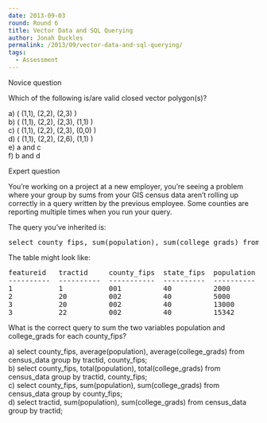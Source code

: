```yaml
---
date: 2013-09-03
round: Round 6
title: Vector Data and SQL Querying
author: Jonah Duckles
permalink: /2013/09/vector-data-and-sql-querying/
tags:
  - Assessment
---
```

Novice question 

Which of the following is/are valid closed vector polygon(s)?

a) ( (1,1), (2,2), (2,3) )  
b) ( (1,1), (2,2), (2,3), (1,1) )  
c) ( (1,1), (2,2), (2,3), (0,0) )  
d) ( (1,1), (2,2), (2,6), (1,1) )  
e) a and c  
f) b and d

Expert question

You&#8217;re working on a project at a new employer, you&#8217;re seeing a problem where your group by sums from your GIS census data aren&#8217;t rolling up correctly in a query written by the previous employee. Some counties are reporting multiple times when you run your query. 

The query you&#8217;ve inherited is: 

<pre>select county_fips, sum(population), sum(college_grads) from census_data group by tractid, county_fips;</pre>

The table might look like:

<pre>featureid   tractid     county_fips  state_fips  population  college_grads
----------  ----------  -----------  ----------  ----------  -------------
1           1           001          40          2000        200
2           20          002          40          5000        60
3           20          002          40          13000       900
3           22          002          40          15342       73
</pre>

What is the correct query to sum the two variables population and college\_grads for each county\_fips?

a) select county\_fips, average(population), average(college\_grads) from census\_data group by tractid, county\_fips;  
b) select county\_fips, total(population), total(college\_grads) from census\_data group by tractid, county\_fips;  
c) select county\_fips, sum(population), sum(college\_grads) from census\_data group by county\_fips;  
d) select tractid, sum(population), sum(college\_grads) from census\_data group by tractid;
